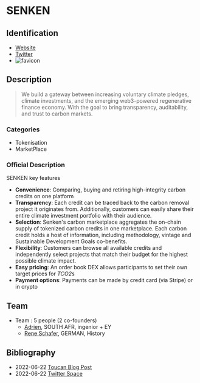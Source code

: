 # SENKEN

## Identification

- [Website](https://www.senken.io/)
- [Twitter](https://twitter.com/senken_io)
- ![favicon](https://uploads-ssl.webflow.com/62212582c63fbf7d0c721af4/622884455ab1ba2c8c2b149b_icon_black%20(1)%20(2).png)

## Description

> We build a gateway between increasing voluntary climate pledges, climate
investments, and the emerging web3-powered regenerative finance economy. With
the goal to bring transparency, auditability, and trust to carbon markets.

### Categories

- Tokenisation
- MarketPlace

### Official Description

SENKEN key features

- **Convenience**: Comparing, buying and retiring high-integrity carbon credits
  on one platform
- **Transparency**: Each credit can be traced back to the carbon removal project
  it originates from. Additionally, customers can easily share their entire
  climate investment portfolio with their audience.
- **Selection**: Senken's carbon marketplace aggregates the on-chain supply of
  tokenized carbon credits in one marketplace. Each carbon credit holds a host
  of information, including methodology, vintage and Sustainable Development
  Goals co-benefits.
- **Flexibility**: Customers can browse all available credits and independently
  select projects that match their budget for the highest possible climate
  impact.
- **Easy pricing**: An order book DEX allows participants to set their own
  target prices for *TCO2*s
- **Payment options**: Payments can be made by credit card (via Stripe) or in
  crypto

## Team

- Team : 5 people (2 co-founders)
  - [Adrien](https://twitter.com/mr_adrianxyz), SOUTH AFR, ingenior + EY
  - [Rene Schafer](https://twitter.com/schfrrn), GERMAN, History

## Bibliography

- 2022-06-22 [Toucan Blog Post](https://blog.toucan.earth/toucan-senken/)
- 2022-06-22 [Twitter Space](https://twitter.com/i/spaces/1mnGedQXPlqKX)
